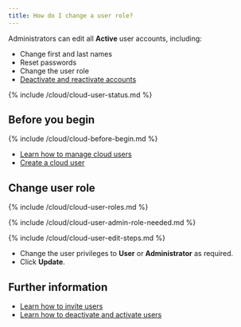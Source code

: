 ```yaml
---
title: How do I change a user role?
---
```


Administrators can edit all **Active** user accounts, including:

* Change first and last names
* Reset passwords
* Change the user role
* [Deactivate and reactivate accounts](/cloud/cloud-configuration/cloud-user-deactivate)

{% include /cloud/cloud-user-status.md %}

## Before you begin

{% include /cloud/cloud-before-begin.md %}
* [Learn how to manage cloud users](/cloud/cloud-configuration/cloud-users-manage)
* [Create a cloud user](/cloud/cloud-configuration/cloud-users-create)

## Change user role

{% include /cloud/cloud-user-roles.md %}

{% include /cloud/cloud-user-admin-role-needed.md %}

{% include /cloud/cloud-user-edit-steps.md %}
* Change the user privileges to **User** or **Administrator** as required.
* Click **Update**.

## Further information

* [Learn how to invite users](/cloud/cloud-configuration/cloud-user-invite)
* [Learn how to deactivate and activate users](/cloud/cloud-configuration/cloud-user-deactivate)
